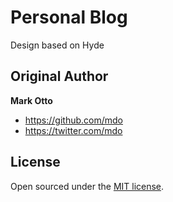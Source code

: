 # Personal Blog

Design based on Hyde 


## Original Author

**Mark Otto**
- <https://github.com/mdo>
- <https://twitter.com/mdo>


## License

Open sourced under the [MIT license](LICENSE.md).
